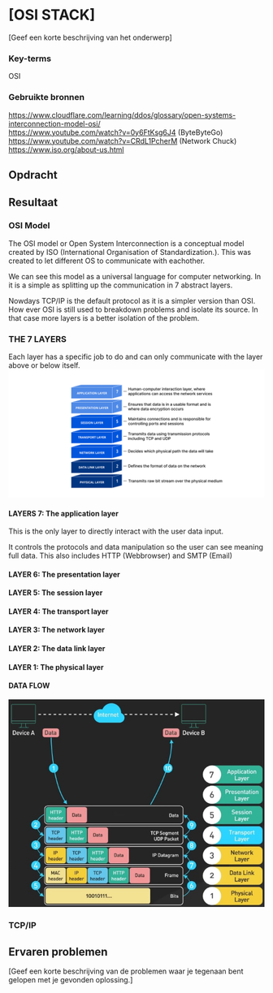 # [OSI STACK]
[Geef een korte beschrijving van het onderwerp]

### Key-terms
OSI

### Gebruikte bronnen
https://www.cloudflare.com/learning/ddos/glossary/open-systems-interconnection-model-osi/  
https://www.youtube.com/watch?v=0y6FtKsg6J4 (ByteByteGo)  
https://www.youtube.com/watch?v=CRdL1PcherM (Network Chuck)  
https://www.iso.org/about-us.html  



## Opdracht
## Resultaat
### OSI Model
The OSI model or Open System Interconnection is a conceptual model created by ISO (International Organisation of Standardization.). This was created to let different OS to communicate with eachother. 

We can see this model as a universal language for computer networking. In it is a simple as splitting up the communication in 7 abstract layers. 

Nowdays TCP/IP is the default protocol as it is a simpler version than OSI. How ever OSI is still used to breakdown problems and isolate its source. In that case more layers is a better isolation of the problem.

### THE 7 LAYERS  
Each layer has a specific job to do and can only communicate with the layer above or below itself. 
![Screenshot OSI 7 Layers](../00_includes/NTW-01/osi_model_7_layers.png)
#### LAYERS 7: The application layer   
This is the only layer to directly interact with the user data input. 

It controls the protocols and data manipulation so the user can see meaning full data. This also includes HTTP (Webbrowser) and SMTP (Email) 

#### LAYER 6: The presentation layer  
#### LAYER 5: The session layer  
#### LAYER 4: The transport layer  
#### LAYER 3: The network layer  
#### LAYER 2: The data link layer  
#### LAYER 1: The physical layer  
#### DATA FLOW  
![Screenshot OSI dataflow](../00_includes/NTW-01/osi_data_flow.jpg)
### TCP/IP























## Ervaren problemen
[Geef een korte beschrijving van de problemen waar je tegenaan bent gelopen met je gevonden oplossing.]

